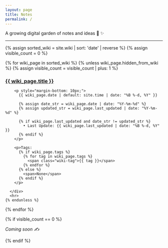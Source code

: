```yaml
---
layout: page
title: Notes
permalink: /
---
```


A growing digital garden of notes and ideas 🌱 ✨

<div class="wiki-list">
  <hr>
  {% assign sorted_wiki = site.wiki | sort: 'date' | reverse %}
  {% assign visible_count = 0 %}

  {% for wiki_page in sorted_wiki %}
    {% unless wiki_page.hidden_from_wiki %}
      {% assign visible_count = visible_count | plus: 1 %}
      <div class="wiki-entry">
        <h3 style="margin-bottom: 0px;">
          <a class="post-link" href="{{ wiki_page.url | relative_url }}">{{ wiki_page.title }}</a>
        </h3>

        <p style="margin-bottom: 10px;">
          {{ wiki_page.date | default: site.time | date: "%B %-d, %Y" }}
          
          {% assign date_str = wiki_page.date | date: "%Y-%m-%d" %}
          {% assign updated_str = wiki_page.last_updated | date: "%Y-%m-%d" %}
          
          {% if wiki_page.last_updated and date_str != updated_str %}
            • Last Update: {{ wiki_page.last_updated | date: "%B %-d, %Y" }}
          {% endif %}
        </p>
      
        <p>Tags: 
          {% if wiki_page.tags %}
            {% for tag in wiki_page.tags %}
              <span class="wiki-tag">{{ tag }}</span>
            {% endfor %}
          {% else %}
            <span>None</span>
          {% endif %}
        </p>
        
      </div>
      <hr>
    {% endunless %}
  {% endfor %}

  {% if visible_count == 0 %}
    <p><em>Coming soon ✍️</em></p>
  {% endif %}
</div>
